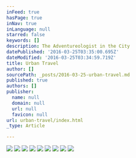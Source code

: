 ```yaml
---
inFeed: true
hasPage: true
inNav: true
inLanguage: null
starred: false
keywords: []
description: The Adventureologist in the City
datePublished: '2016-03-25T03:35:00.695Z'
dateModified: '2016-03-25T03:34:59.719Z'
title: Urban Travel
author: []
sourcePath: _posts/2016-03-25-urban-travel.md
published: true
authors: []
publisher:
  name: null
  domain: null
  url: null
  favicon: null
url: urban-travel/index.html
_type: Article

---
```

![](https://s3-us-west-2.amazonaws.com/the-grid-img/p/766e0541bcd2f401d7a519cc58761533b20db59d.jpg)
![](https://s3-us-west-2.amazonaws.com/the-grid-img/p/3acca92be3c2dfeb738b2502db76e9abaa607088.jpg)
![](https://s3-us-west-2.amazonaws.com/the-grid-img/p/aff24400b58007f72a47cd3a9a4f5f9fc7479ca0.jpg)
![](https://the-grid-user-content.s3-us-west-2.amazonaws.com/68cff6fb-4966-4ff1-b5c7-83a2037a3824.jpg)
![](https://the-grid-user-content.s3-us-west-2.amazonaws.com/5b3cedba-2041-49d0-a731-0f6d47d7ea25.jpg)
![](https://the-grid-user-content.s3-us-west-2.amazonaws.com/2cc8bd17-bed4-4c6d-b196-b381e9e4a734.jpg)
![](https://the-grid-user-content.s3-us-west-2.amazonaws.com/473285ae-687c-498c-993a-42a41c11404a.jpg)
![](https://the-grid-user-content.s3-us-west-2.amazonaws.com/b5ac883a-3b3e-4ef4-9042-36f94382698b.jpg)
![](https://the-grid-user-content.s3-us-west-2.amazonaws.com/f104e5e7-e87f-4905-8c8d-0873ab5353de.jpg)
